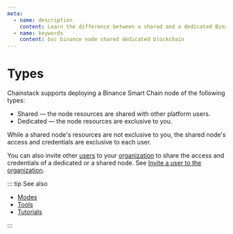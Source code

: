 ```yaml
---
meta:
  - name: description
    content: Learn the difference between a shared and a dedicated Binance Smart Chain node deployed with the Chainstack managed blockchain services.
  - name: keywords
    content: bsc binance node shared dedicated blockchain
---
```


# Types

Chainstack supports deploying a Binance Smart Chain node of the following types:

* Shared — the node resources are shared with other platform users.
* Dedicated — the node resources are exclusive to you.

While a shared node's resources are not exclusive to you, the shared node's access and credentials are exclusive to each user.

You can also invite other [users](/glossary/user) to your [organization](/glossary/organization) to share the access and credentials of a dedicated or a shared node. See [Invite a user to the organization](/platform/invite-a-user-to-the-organization).

::: tip See also

* [Modes](/operations/binance/modes)
* [Tools](/operations/binance/tools)
* [Tutorials](/tutorials/binance/)

:::
